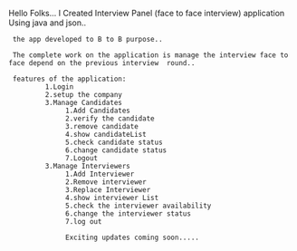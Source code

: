 Hello Folks...
     I Created Interview Panel (face to face interview) application Using java and json..

     the app developed to B to B purpose..
     
     The complete work on the application is manage the interview face to face depend on the previous interview  round..

     features of the application:
             1.Login
             2.setup the company
             3.Manage Candidates
                  1.Add Candidates
                  2.verify the candidate
                  3.remove candidate
                  4.show candidateList
                  5.check candidate status
                  6.change candidate status
                  7.Logout
             3.Manage Interviewers
                  1.Add Interviewer
                  2.Remove interviewer
                  3.Replace Interviewer 
                  4.show interviewer List
                  5.check the interviewer availability
                  6.change the interviewer status
                  7.log out

                  Exciting updates coming soon.....
     
      
